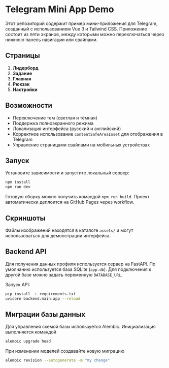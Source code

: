 # Telegram Mini App Demo

Этот репозиторий содержит пример мини-приложения для Telegram, созданный с использованием Vue 3 и Tailwind CSS. Приложение состоит из пяти экранов, между которыми можно переключаться через нижнюю панель навигации или свайпами.

## Страницы
1. **Лидерборд**
2. **Задание**
3. **Главная**
4. **Рюкзак**
5. **Настройки**

## Возможности
- Переключение тем (светлая и тёмная)
- Поддержка полноэкранного режима
- Локализация интерфейса (русский и английский)
- Корректное использование `contentSafeAreaInset` для отображения в Telegram
- Управление страницами свайпами на мобильных устройствах

## Запуск
Установите зависимости и запустите локальный сервер:
```bash
npm install
npm run dev
```
Готовую сборку можно получить командой `npm run build`. Проект автоматически деплоится на GitHub Pages через workflow.

## Скриншоты
Файлы изображений находятся в каталоге `assets/` и могут использоваться для демонстрации интерфейса.

## Backend API
Для получения данных профиля используется сервер на FastAPI. По умолчанию
используется база SQLite (`app.db`). Для подключения к другой базе можно
задать переменную `DATABASE_URL`.

Запуск API:
```bash
pip install -r requirements.txt
uvicorn backend.main:app --reload
```

## Миграции базы данных
Для управления схемой базы используется Alembic. Инициализация выполняется командой
```bash
alembic upgrade head
```
При изменении моделей создавайте новую миграцию
```bash
alembic revision --autogenerate -m "my change"
```
